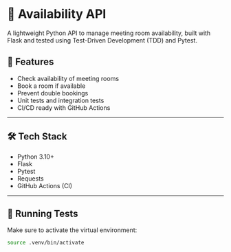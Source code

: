 # 🏢 Availability API

A lightweight Python API to manage meeting room availability, built with Flask and tested using Test-Driven Development (TDD) and Pytest.

## 🚀 Features

- Check availability of meeting rooms
- Book a room if available
- Prevent double bookings
- Unit tests and integration tests
- CI/CD ready with GitHub Actions

---

## 🛠️ Tech Stack

- Python 3.10+
- Flask
- Pytest
- Requests
- GitHub Actions (CI)

---

## 🧪 Running Tests

Make sure to activate the virtual environment:

```bash
source .venv/bin/activate
